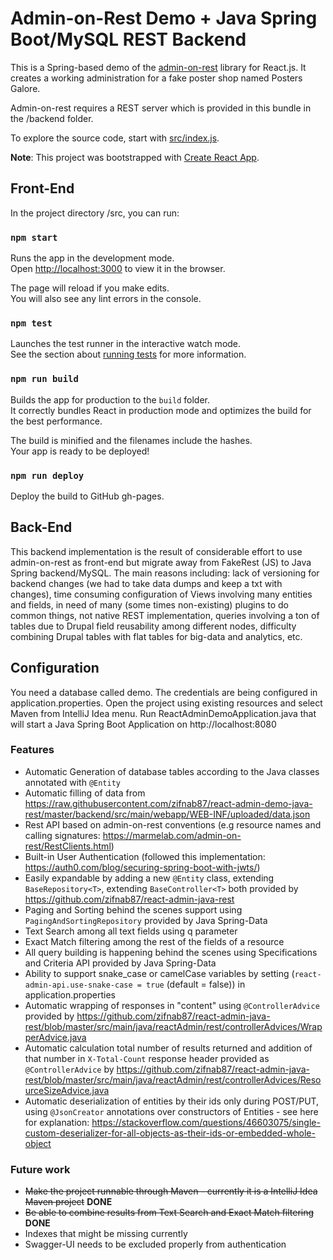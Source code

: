 # Admin-on-Rest Demo + Java Spring Boot/MySQL REST Backend

This is a Spring-based demo of the [admin-on-rest](https://github.com/marmelab/admin-on-rest) library for React.js. It creates a working administration for a fake poster shop named Posters Galore.

Admin-on-rest requires a REST server which is provided in this bundle in the /backend folder.

To explore the source code, start with [src/index.js](https://github.com/marmelab/admin-on-rest-demo/blob/master/src/index.js).

**Note**: This project was bootstrapped with [Create React App](https://github.com/facebookincubator/create-react-app).

## Front-End 

In the project directory /src, you can run:

### `npm start`

Runs the app in the development mode.<br>
Open [http://localhost:3000](http://localhost:3000) to view it in the browser.

The page will reload if you make edits.<br>
You will also see any lint errors in the console.

### `npm test`

Launches the test runner in the interactive watch mode.<br>
See the section about [running tests](#running-tests) for more information.

### `npm run build`

Builds the app for production to the `build` folder.<br>
It correctly bundles React in production mode and optimizes the build for the best performance.

The build is minified and the filenames include the hashes.<br>
Your app is ready to be deployed!

### `npm run deploy`

Deploy the build to GitHub gh-pages.

## Back-End

This backend implementation is the result of considerable effort to use admin-on-rest as front-end but migrate away from FakeRest (JS) to Java Spring backend/MySQL. The main reasons including: lack of versioning for backend changes (we had to take data dumps and keep a txt with changes), time consuming configuration of Views involving many entities and fields, in need of many (some times non-existing) plugins to do common things, not native REST implementation, queries involving a ton of tables due to Drupal field reusability among different nodes, difficulty combining Drupal tables with flat tables for big-data and analytics, etc.

## Configuration

You need a database called demo. The credentials are being configured in application.properties. Open the project using existing resources and select Maven from IntelliJ Idea menu. Run ReactAdminDemoApplication.java that will start a Java Spring Boot Application on http://localhost:8080

### Features

- Automatic Generation of database tables according to the Java classes annotated with `@Entity`
- Automatic filling of data from https://raw.githubusercontent.com/zifnab87/react-admin-demo-java-rest/master/backend/src/main/webapp/WEB-INF/uploaded/data.json
- Rest API based on admin-on-rest conventions (e.g resource names and calling signatures: https://marmelab.com/admin-on-rest/RestClients.html)
- Built-in User Authentication (followed this implementation: https://auth0.com/blog/securing-spring-boot-with-jwts/)
- Easily expandable by adding a new `@Entity` class, extending `BaseRepository<T>`, extending `BaseController<T>` both provided by https://github.com/zifnab87/react-admin-java-rest
- Paging and Sorting behind the scenes support using `PagingAndSortingRepository` provided by Java Spring-Data
- Text Search among all text fields using q parameter 
- Exact Match filtering among the rest of the fields of a resource
- All query building is happening behind the scenes using Specifications and Criteria API provided by Java Spring-Data
- Ability to support snake_case or camelCase variables by setting (`react-admin-api.use-snake-case = true` (default = false)) in application.properties
- Automatic wrapping of responses in "content" using `@ControllerAdvice` provided by https://github.com/zifnab87/react-admin-java-rest/blob/master/src/main/java/reactAdmin/rest/controllerAdvices/WrapperAdvice.java
- Automatic calculation total number of results returned and addition of that number in `X-Total-Count` response header provided as `@ControllerAdvice` by https://github.com/zifnab87/react-admin-java-rest/blob/master/src/main/java/reactAdmin/rest/controllerAdvices/ResourceSizeAdvice.java
- Automatic deserialization of entities by their ids only during POST/PUT, using `@JsonCreator` annotations over constructors of Entities - see here for explanation: https://stackoverflow.com/questions/46603075/single-custom-deserializer-for-all-objects-as-their-ids-or-embedded-whole-object


### Future work

- ~~Make the project runnable through Maven - currently it is a IntelliJ Idea Maven project~~ **DONE**
- ~~Be able to combine results from Text Search and Exact Match filtering~~ **DONE**
- Indexes that might be missing currently
- Swagger-UI needs to be excluded properly from authentication

